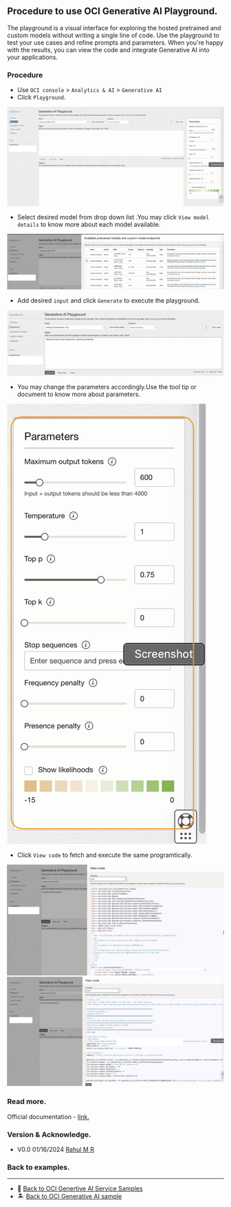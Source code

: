 ## Procedure to use OCI Generative AI Playground.

The playground is a visual interface for exploring the hosted pretrained and custom models without writing a single line of code. Use the playground to test your use cases and refine prompts and parameters. When you're happy with the results, you can view the code and integrate Generative AI into your applications.

### Procedure 

- Use `OCI console` > `Analytics & AI` > `Generative AI`
- Click `Playground`.

![](images/oci-genai-pg.png)

- Select desired model from drop down list .You may click `View model details` to know more about each model available.

![](images/oci-genai-models.png)

- Add desired `input` and click `Generate` to execute the playground.

![](images/oci-pg-generate.png)

- You may change the parameters accordingly.Use the tool tip or document to know more about parameters.

![](images/oci-ga-params.png)

- Click `View code` to fetch and execute the same programtically. 

![](images/oci-ga-viewcode-java.png)
![](images/oci-ga-viewcode-python.png)

### Read more.
Official documentation - [link.](https://docs.oracle.com/en-us/iaas/Content/generative-ai/concepts.htm)

### Version & Acknowledge.
- V0.0 01/16/2024 [Rahul M R](https://github.com/RahulMR42)

### Back to examples.
----

- 🍿 [Back to OCI Genertive AI Service Samples](./../readme.md)
- 🏝️ [Back to OCI Generative AI sample](./../../readme.md)

